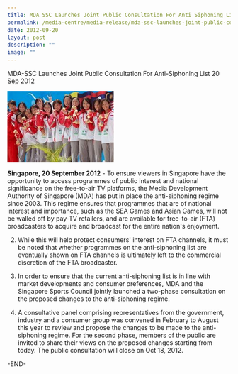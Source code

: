 ```yaml
---
title: MDA SSC Launches Joint Public Consultation For Anti Siphoning List
permalink: /media-centre/media-release/mda-ssc-launches-joint-public-consultation-for-anti-siphoning-list/
date: 2012-09-20
layout: post
description: ""
image: ""
---
```

MDA-SSC Launches Joint Public Consultation For Anti-Siphoning List
20 Sep 2012

![](/images/Media%20Centre/Media%20Release/2012/Sep/MDASSCLAUNCHESJOINTPUBLICCONSULTATIONFORANTISIPHONINGLISTMainPar0042Imagegif.gif)
	
**Singapore, 20 September 2012** - To ensure viewers in Singapore have the opportunity to access programmes of public interest and national significance on the free-to-air TV platforms, the Media Development Authority of Singapore (MDA) has put in place the anti-siphoning regime since 2003. This regime ensures that programmes that are of national interest and importance, such as the SEA Games and Asian Games, will not be walled off by pay-TV retailers, and are available for free-to-air (FTA) broadcasters to acquire and broadcast for the entire nation's enjoyment.

2. While this will help protect consumers' interest on FTA channels, it must be noted that whether programmes on the anti-siphoning list are eventually shown on FTA channels is ultimately left to the commercial discretion of the FTA broadcaster.

3. In order to ensure that the current anti-siphoning list is in line with market developments and consumer preferences, MDA and the Singapore Sports Council jointly launched a two-phase consultation on the proposed changes to the anti-siphoning regime.

4. A consultative panel comprising representatives from the government, industry and a consumer group was convened in February to August this year to review and propose the changes to be made to the anti-siphoning regime. For the second phase, members of the public are invited to share their views on the proposed changes starting from today. The public consultation will close on Oct 18, 2012. 

-END-
